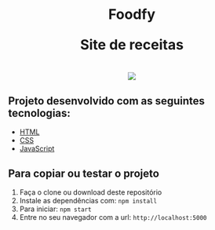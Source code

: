 <h1 align="center">
Foodfy
<p>Site de receitas</p>
</h1>

<h1 align="center">
<img align="center" src="https://user-images.githubusercontent.com/24833535/85623137-4fb96880-b63e-11ea-8b31-01e8d2ea6349.gif">
</h1>



## Projeto desenvolvido com as seguintes tecnologias:

- [HTML]()
- [CSS]()
- [JavaScript]()



## Para copiar ou testar o projeto

1. Faça o clone ou download deste repositório
2. Instale as dependências com: `npm install`
3. Para iniciar: `npm start`
4. Entre no seu navegador com a url: `http://localhost:5000`

